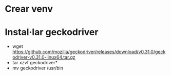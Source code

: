 # Crear venv

# Instal·lar geckodriver
* wget https://github.com/mozilla/geckodriver/releases/download/v0.31.0/geckodriver-v0.31.0-linux64.tar.gz
* tar xzvf geckodriver\*
* mv geckodriver /usr/bin
